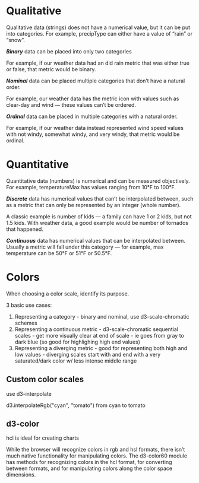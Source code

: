 # Qualitative

Qualitative data (strings) does not have a numerical value, but it can be put into categories. For example, precipType can either have a value of “rain” or “snow”.

***Binary*** data can be placed into only two categories

For example, if our weather data had an did rain metric that was either true or false,
that metric would be binary.

***Nominal*** data can be placed multiple categories that don’t have a natural order.

For example, our weather data has the metric icon with values such as clear-day
and wind — these values can’t be ordered.

***Ordinal*** data can be placed in multiple categories with a natural order.

For example, if our weather data instead represented wind speed values with not
windy, somewhat windy, and very windy, that metric would be ordinal.

# Quantitative
Quantitative data (numbers) is numerical and can be measured objectively. For
example, temperatureMax has values ranging from 10°F to 100°F.

***Discrete*** data has numerical values that can’t be interpolated between, such as a metric that can only be represented by an integer (whole number).

A classic example is number of kids — a family can have 1 or 2 kids, but not 1.5 kids. With weather data, a good example would be number of tornados that happened.

***Continuous*** data has numerical values that can be interpolated between. Usually a metric will fall under this category — for example, max temperature can be 50°F or 51°F or 50.5°F.

# Colors

When choosing a color scale, identify its purpose.

3 basic use cases:

1. Representing a category - binary and nominal, use d3-scale-chromatic schemes
2. Representing a continuous metric - d3-scale-chromatic sequential scales - get more visually clear at end of scale - ie goes from gray to dark blue (so good for highlighing high end values)
3. Representing a diverging metric - good for representing both high and low values - diverging scales start with and end with a very saturated/dark color w/ less intense middle range

## Custom color scales

use d3-interpolate

d3.interpolateRgb("cyan", "tomato") from cyan to tomato



## d3-color

hcl is ideal for creating charts

While the browser will recognize colors in rgb and hsl formats, there isn’t much native functionality for manipulating colors. The d3-color60 module has methods for recognizing colors in the hcl format, for converting between formats, and for manipulating colors along the color space dimensions.